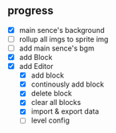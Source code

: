 ## progress

- [x] main sence's background
- [ ] rollup all imgs to sprite img
- [ ] add main sence's bgm
- [x] add Block
- [x] add Editor
  - [x] add block
  - [x] continously add block
  - [x] delete block
  - [x] clear all blocks
  - [x] import & export data
  - [ ] level config
